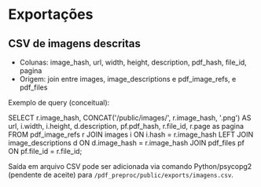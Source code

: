 # Exportações

## CSV de imagens descritas
- Colunas: image_hash, url, width, height, description, pdf_hash, file_id, pagina
- Origem: join entre images, image_descriptions e pdf_image_refs, e pdf_files

Exemplo de query (conceitual):

SELECT r.image_hash, 
       CONCAT('/public/images/', r.image_hash, '.png') AS url,
       i.width, i.height,
       d.description,
       pf.pdf_hash,
       r.file_id,
       r.page as pagina
FROM pdf_image_refs r
JOIN images i ON i.hash = r.image_hash
LEFT JOIN image_descriptions d ON d.image_hash = r.image_hash
JOIN pdf_files pf ON pf.file_id = r.file_id;

Saída em arquivo CSV pode ser adicionada via comando Python/psycopg2 (pendente de aceite) para `/pdf_preproc/public/exports/imagens.csv`.

